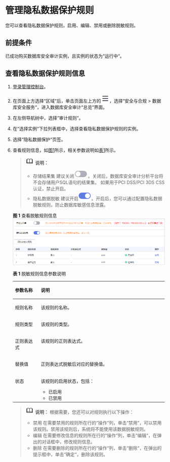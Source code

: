 # 管理隐私数据保护规则<a name="dbss_01_0267"></a>

您可以查看隐私数据保护规则，启用、编辑、禁用或删除脱敏规则。

## 前提条件<a name="section070891116319"></a>

已成功购买数据库安全审计实例，且实例的状态为“运行中“。

## 查看隐私数据保护规则信息<a name="section1736252164212"></a>

1.  [登录管理控制台](https://console.huaweicloud.com/?locale=zh-cn)。
2.  在页面上方选择“区域“后，单击页面左上方的![](figures/icon-list-1.png)，选择“安全与合规  \>  数据库安全服务“，进入数据库安全审计“总览“界面。
3.  在左侧导航树中，选择“审计规则“。
4.  在“选择实例“下拉列表框中，选择查看隐私数据保护规则的实例。
5.  选择“隐私数据保护“页签。
6.  查看规则信息，如[图1](#fig8811324492)所示，相关参数说明如[表1](#table881122114911)所示。

    >![](public_sys-resources/icon-note.gif) **说明：** 
    >-   存储结果集
    >    建议关闭![](figures/icon-close-3.png)。关闭后，数据库安全审计分析平台将不会存储用户SQL语句的结果集。
    >    如果用于PCI DSS/PCI 3DS CSS认证，禁止开启。
    >-   隐私数据脱敏
    >    建议开启![](figures/icon-open.png)。开启后，您可以通过配置隐私数据脱敏规则，防止数据库敏感信息泄露。

    **图 1**  查看脱敏规则信息<a name="fig8811324492"></a>  
    ![](figures/查看脱敏规则信息.png "查看脱敏规则信息")

    **表 1**  脱敏规则信息参数说明

    <a name="table881122114911"></a>
    <table><thead align="left"><tr id="row281120244916"><th class="cellrowborder" valign="top" width="17%" id="mcps1.2.3.1.1"><p id="p1181162204912"><a name="p1181162204912"></a><a name="p1181162204912"></a>参数名称</p>
    </th>
    <th class="cellrowborder" valign="top" width="83%" id="mcps1.2.3.1.2"><p id="p11811921499"><a name="p11811921499"></a><a name="p11811921499"></a>说明</p>
    </th>
    </tr>
    </thead>
    <tbody><tr id="row28112274916"><td class="cellrowborder" valign="top" width="17%" headers="mcps1.2.3.1.1 "><p id="p18118217497"><a name="p18118217497"></a><a name="p18118217497"></a>规则名称</p>
    </td>
    <td class="cellrowborder" valign="top" width="83%" headers="mcps1.2.3.1.2 "><p id="p88111218492"><a name="p88111218492"></a><a name="p88111218492"></a>该规则的名称。</p>
    </td>
    </tr>
    <tr id="row128119216496"><td class="cellrowborder" valign="top" width="17%" headers="mcps1.2.3.1.1 "><p id="p148111426498"><a name="p148111426498"></a><a name="p148111426498"></a>规则类型</p>
    </td>
    <td class="cellrowborder" valign="top" width="83%" headers="mcps1.2.3.1.2 "><p id="p1481122124918"><a name="p1481122124918"></a><a name="p1481122124918"></a>该规则的类型。</p>
    </td>
    </tr>
    <tr id="row12812112194911"><td class="cellrowborder" valign="top" width="17%" headers="mcps1.2.3.1.1 "><p id="p7812122184910"><a name="p7812122184910"></a><a name="p7812122184910"></a>正则表达式</p>
    </td>
    <td class="cellrowborder" valign="top" width="83%" headers="mcps1.2.3.1.2 "><p id="p11291815125613"><a name="p11291815125613"></a><a name="p11291815125613"></a>该规则的正则表达式。</p>
    </td>
    </tr>
    <tr id="row71581246155218"><td class="cellrowborder" valign="top" width="17%" headers="mcps1.2.3.1.1 "><p id="p14159164685211"><a name="p14159164685211"></a><a name="p14159164685211"></a>替换值</p>
    </td>
    <td class="cellrowborder" valign="top" width="83%" headers="mcps1.2.3.1.2 "><p id="p161591546205211"><a name="p161591546205211"></a><a name="p161591546205211"></a>正则表达式脱敏后对应的替换值。</p>
    </td>
    </tr>
    <tr id="row178151322494"><td class="cellrowborder" valign="top" width="17%" headers="mcps1.2.3.1.1 "><p id="p19815721495"><a name="p19815721495"></a><a name="p19815721495"></a>状态</p>
    </td>
    <td class="cellrowborder" valign="top" width="83%" headers="mcps1.2.3.1.2 "><p id="p118159244913"><a name="p118159244913"></a><a name="p118159244913"></a>该规则的启用状态，包括：</p>
    <a name="ul15815127491"></a><a name="ul15815127491"></a><ul id="ul15815127491"><li>已启用</li><li>已禁用</li></ul>
    </td>
    </tr>
    </tbody>
    </table>

    >![](public_sys-resources/icon-note.gif) **说明：** 
    >根据需要，您还可以对规则执行以下操作：
    >-   禁用
    >    在需要禁用的规则所在行的“操作“列，单击“禁用“，可以禁用该规则。禁用该规则后，系统将不能使用该数据脱敏规则。
    >-   编辑
    >    在需要修改信息的规则所在行的“操作“列，单击“编辑“，在弹出的对话框中，修改规则信息。
    >-   删除
    >    在需要删除的规则所在行的“操作“列，单击“删除“，在弹出的提示框中，单击“确定“，删除该规则。


